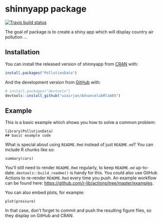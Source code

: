 # shinnyapp package

<!-- badges: start -->
[![Travis build status](https://travis-ci.com/uzairjan/AdvancelabRlab05.svg?branch=main)](https://api.travis-ci.com/v3/job/544432897/log.txt)
<!-- badges: end -->

The goal of package is to create a shiny app which will display country air pollution ...

## Installation

You can install the released version of shinnyapp from [CRAN](https://CRAN.R-project.org) with:

``` r
install.packages("PollutionData")
```

And the development version from [GitHub](https://github.com/) with:

``` r
# install.packages("devtools")
devtools::install_github("uzairjan/AdvancelabRlab05")
```
## Example

This is a basic example which shows you how to solve a common problem:

```{r example}
library(PollutionData)
## basic example code
```

What is special about using `README.Rmd` instead of just `README.md`? You can include R chunks like so:

```{r cars}
summary(cars)
```

You'll still need to render `README.Rmd` regularly, to keep `README.md` up-to-date. `devtools::build_readme()` is handy for this. You could also use GitHub Actions to re-render `README.Rmd` every time you push. An example workflow can be found here: <https://github.com/r-lib/actions/tree/master/examples>.

You can also embed plots, for example:

```{r pressure, echo = FALSE}
plot(pressure)
```

In that case, don't forget to commit and push the resulting figure files, so they display on GitHub and CRAN.
